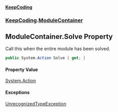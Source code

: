 #### [KeepCoding](index.md 'index')
### [KeepCoding](KeepCoding.md 'KeepCoding').[ModuleContainer](ModuleContainer.md 'KeepCoding.ModuleContainer')
## ModuleContainer.Solve Property
Call this when the entire module has been solved.  
```csharp
public System.Action Solve { get; }
```
#### Property Value
[System.Action](https://docs.microsoft.com/en-us/dotnet/api/System.Action 'System.Action')
#### Exceptions
[UnrecognizedTypeException](UnrecognizedTypeException.md 'KeepCoding.Internal.UnrecognizedTypeException')  
